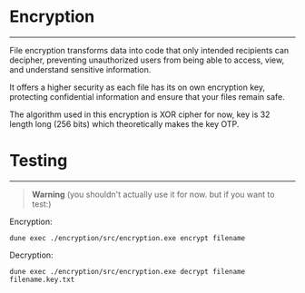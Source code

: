 # Encryption
------------

File encryption transforms data into code that only intended recipients can decipher, preventing unauthorized users from being able to access, view, and understand sensitive information.

It offers a higher security as each file has its on own encryption key, protecting confidential information and ensure that your files remain safe.

The algorithm used in this encryption is XOR cipher for now, key is 32 length long (256 bits) which theoretically makes the key OTP.


# Testing
---------
> **Warning**
> (you shouldn't actually use it for now. but if you want to test:)


Encryption: 

```
dune exec ./encryption/src/encryption.exe encrypt filename
```

Decryption:

```
dune exec ./encryption/src/encryption.exe decrypt filename filename.key.txt
```

